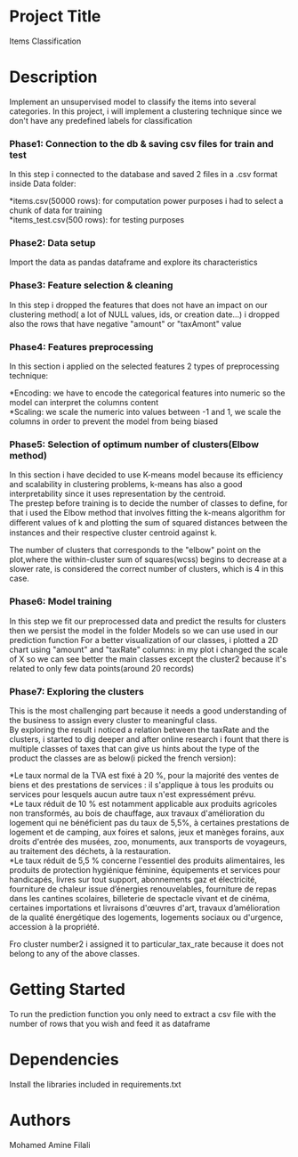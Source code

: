 

# Project Title

Items Classification

# Description

Implement an unsupervised model to classify the items into several categories.
In this project, i will implement a clustering technique since we don't have any predefined labels for classification

### Phase1: Connection to the db & saving csv files for train and test
In this step i connected to the database and saved 2 files in a .csv format inside Data folder:  

*items.csv(50000 rows): for computation power purposes i had to select a chunk of data for training  
*items_test.csv(500 rows): for testing purposes

### Phase2: Data setup
Import the data as pandas dataframe and explore its characteristics

### Phase3: Feature selection & cleaning
In this step i dropped the features that does not have an impact on our clustering method( a lot of NULL values, ids, or creation date...)
i dropped also the rows that have negative "amount" or "taxAmont" value

### Phase4: Features preprocessing
In this section i applied on the selected features 2 types of preprocessing technique:  

*Encoding: we have to encode the categorical features into numeric so the model can interpret the columns content  
*Scaling: we scale the numeric into values between -1 and 1, we scale the columns in order to prevent the model from being biased 

### Phase5: Selection of optimum number of clusters(Elbow method)
In this section i have decided to use K-means model because its efficiency and scalability in clustering problems, k-means has also a good interpretability since it uses representation by the centroid.  
The prestep before training is to decide the number of classes to define, for that i used the Elbow method that involves fitting the k-means algorithm for diﬀerent values of
k and plotting the sum of squared distances between the instances and their respective cluster centroid against k.  

The number of clusters that corresponds to the "elbow" point on the plot,where the within-cluster sum of squares(wcss) begins to decrease at a slower rate, is considered the correct number of clusters, which is 4 in this case.

### Phase6: Model training
In this step we fit our preprocessed data and predict the results for clusters then we persist the model in the folder Models so we can use used in our prediction function
For a better visualization of our classes, i plotted a 2D chart using "amount" and "taxRate" columns: in my plot i changed the scale of X so we can see better the main classes except the cluster2 because it's related to only few data points(around 20 records)

### Phase7: Exploring the clusters
This is the most challenging part because it needs a good understanding of the business to assign every cluster to meaningful class.  
By exploring the result i noticed a relation between the taxRate and the clusters, i started to dig deeper and after online research i fount that there is multiple classes of taxes that can give us hints about the type of the product the classes are as below(i picked the french version):

*Le taux normal de la TVA est fixé à 20 %, pour la majorité des ventes de biens et des prestations de services : il s'applique à tous les produits ou services pour lesquels aucun autre taux n'est expressément prévu.  
*Le taux réduit de 10 % est notamment applicable aux produits agricoles non transformés, au bois de chauffage, aux travaux d'amélioration du logement qui ne bénéficient pas du taux de 5,5%, à certaines prestations de logement et de camping, aux foires et salons, jeux et manèges forains, aux droits d'entrée des musées, zoo, monuments, aux transports de voyageurs, au traitement des déchets, à la restauration.  
*Le taux réduit de 5,5 % concerne l'essentiel des produits alimentaires, les produits de protection hygiénique féminine, équipements et services pour handicapés, livres sur tout support, abonnements gaz et électricité, fourniture de chaleur issue d’énergies renouvelables, fourniture de repas dans les cantines scolaires, billeterie de spectacle vivant et de cinéma, certaines importations et livraisons d'œuvres d'art, travaux d’amélioration de la qualité énergétique des logements, logements sociaux ou d'urgence, accession à la propriété.  


Fro cluster number2 i assigned it to particular_tax_rate because it does not belong to any of the above classes.


# Getting Started
To run the prediction function you only need to extract a csv file with the number of rows that you wish and feed it as dataframe

# Dependencies

Install the libraries included in requirements.txt

# Authors

Mohamed Amine Filali 

